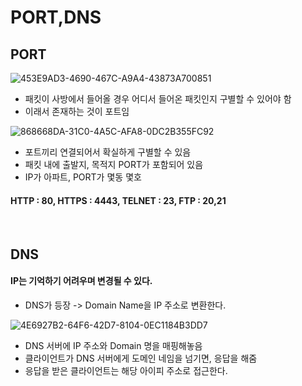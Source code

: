 # PORT,DNS  
## PORT
![453E9AD3-4690-467C-A9A4-43873A700851](https://user-images.githubusercontent.com/44944031/107948952-e248b680-6fd7-11eb-921a-0dd9a9cd718a.png)
* 패킷이 사방에서 들어올 경우 어디서 들어온 패킷인지 구별할 수 있어야 함 
* 이래서 존재하는 것이 포트임 

![868668DA-31C0-4A5C-AFA8-0DC2B355FC92](https://user-images.githubusercontent.com/44944031/107948958-e4127a00-6fd7-11eb-8799-cbc5b20c9482.png)
* 포트끼리 연결되어서 확실하게 구별할 수 있음 
* 패킷 내에 출발지, 목적지 PORT가 포함되어 있음 
* IP가 아파트, PORT가 몇동 몇호 

#### HTTP : 80, HTTPS : 4443, TELNET : 23, FTP : 20,21 

<br/>

## DNS 
#### IP는 기억하기 어려우며 변경될 수 있다. 
* DNS가 등장 
-> Domain Name을 IP 주소로 변환한다.

![4E6927B2-64F6-42D7-8104-0EC1184B3DD7](https://user-images.githubusercontent.com/44944031/107948966-e5dc3d80-6fd7-11eb-9c8b-b2d0c92e255d.png)
* DNS 서버에 IP 주소와 Domain 명을 매핑해놓음 
* 클라이언트가 DNS 서버에게 도메인 네임을 넘기면, 응답을 해줌 
* 응답을 받은 클라이언트는 해당 아이피 주소로 접근한다.

 
